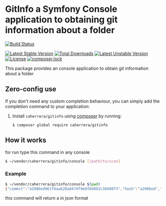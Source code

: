 # GitInfo a Symfony Console application to obtaining git information about a folder

[![Build Status](https://travis-ci.org/caherrera/gitinfo.svg?branch=master)](https://travis-ci.org/caherrera/gitinfo)

[![Latest Stable Version](https://poser.pugx.org/caherrera/gitinfo/v/stable)](https://packagist.org/packages/caherrera/gitinfo)
[![Total Downloads](https://poser.pugx.org/caherrera/gitinfo/downloads)](https://packagist.org/packages/caherrera/gitinfo)
[![Latest Unstable Version](https://poser.pugx.org/caherrera/gitinfo/v/unstable)](https://packagist.org/packages/caherrera/gitinfo)
[![License](https://poser.pugx.org/caherrera/gitinfo/license)](https://packagist.org/packages/caherrera/gitinfo)
[![composer.lock](https://poser.pugx.org/caherrera/gitinfo/composerlock)](https://packagist.org/packages/caherrera/gitinfo)

This package provides an console application to obtain git information about a folder

## Zero-config use

If you don't need any custom completion behaviour, you can simply add the completion command to your application:

1. Install `caherrera/gitinfo` using [composer](https://getcomposer.org/) by running:
   ```
   $ composer global require caherrera/gitinfo
   ```

## How it works
for run type this command in any console

```bash
$ ~/vendor/caherrera/gitinfo/console [/path/to/scan]
```

### Example
```bash
$ ~/vendor/caherrera/gitinfo/console $(pwd)
{"commit":"a2986ed961f6aa628a647df9e8f04892c38480f3","hash":"a2986ed","created":"2019-08-21 19:21:45","author":"Carlos Herrera","email":"carlos.herrera@viajesfalabella.com","repository":"git@github.com:caherrera\/gitinfo.git","status":"[{\"file\":\"M\",\"status\":\"\"},{\"file\":\"M\",\"status\":\"\"}]","branch":"master","tag":"1.0.1","project":"gitinfo"}
```
this command will return a in json format
